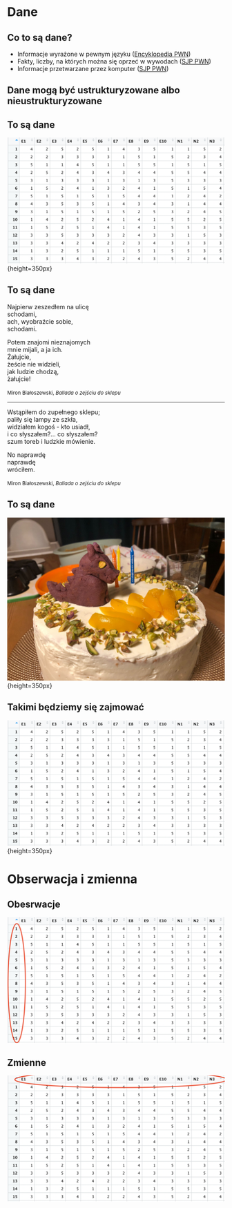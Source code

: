 # Dane

## Co to są dane?

- Informacje wyrażone w pewnym języku ([Encyklopedia PWN](https://encyklopedia.pwn.pl/szukaj/dane.html))
- Fakty, liczby, na których można się oprzeć w wywodach ([SJP PWN](https://sjp.pwn.pl/szukaj/dane.html))
- Informacje przetwarzane przez komputer ([SJP PWN](https://sjp.pwn.pl/szukaj/dane.html))

## Dane mogą być ustrukturyzowane albo nieustrukturyzowane

## To są dane

![](img/dane_rect.png){height=350px}

## To są dane

Najpierw zeszedłem na ulicę  
schodami,  
ach, wyobraźcie sobie,  
schodami.

Potem znajomi nieznajomych  
mnie mijali, a ja ich.  
Żałujcie,  
żeście nie widzieli,  
jak ludzie chodzą,  
żałujcie!

<small>Miron Białoszewski, *Ballada o zejściu do sklepu*</small>

--------

Wstąpiłem do zupełnego sklepu;  
paliły się lampy ze szkła,  
widziałem kogoś - kto usiadł,  
i co słyszałem?… co słyszałem?  
szum toreb i ludzkie mówienie.  

No naprawdę  
naprawdę  
wróciłem.  

<small>Miron Białoszewski, *Ballada o zejściu do sklepu*</small>

## To są dane

![](img/smok.jpg){height=350px}

## Takimi będziemy się zajmować

![](img/dane_rect.png){height=350px}

# Obserwacja i zmienna

## Obesrwacje 

![](img/dane_rect_obserwacje.png)

## Zmienne

![](img/dane_rect_zmienne.png)
